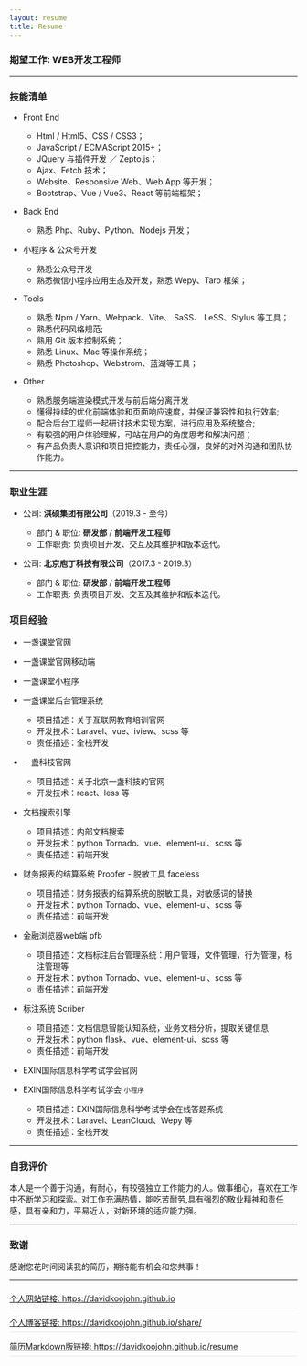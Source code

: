 ```yaml
---
layout: resume
title: Resume
---
```


<style>
    img {
        vertical-align: middle;
    }
  
    .website-item {
        display: flex;
        justify-content: space-between;
        align-items: center;
        border-bottom: 1px solid #e1e4e8;
        margin-bottom: .5em;
        padding: .5em 0;
    }
</style>

### 期望工作: WEB开发工程师

---

### 技能清单

* Front End
    * Html / Html5、CSS / CSS3；
    * JavaScript / ECMAScript 2015+；
    * JQuery 与插件开发 ／ Zepto.js；
    * Ajax、Fetch 技术；
    * Website、Responsive Web、Web App 等开发；
    * Bootstrap、Vue / Vue3、React 等前端框架；

* Back End
    * 熟悉 Php、Ruby、Python、Nodejs 开发；

* 小程序 & 公众号开发
    * 熟悉公众号开发
    * 熟悉微信小程序应用生态及开发，熟悉 Wepy、Taro 框架；

* Tools
    * 熟悉 Npm / Yarn、Webpack、Vite、 SaSS、 LeSS、Stylus 等工具；
    * 熟悉代码风格规范;
    * 熟用 Git 版本控制系统；
    * 熟悉 Linux、Mac 等操作系统；
    * 熟悉 Photoshop、Webstrom、蓝湖等工具；

* Other
    * 熟悉服务端渲染模式开发与前后端分离开发
    * 懂得持续的优化前端体验和页面响应速度，并保证兼容性和执行效率;
    * 配合后台工程师一起研讨技术实现方案，进行应用及系统整合;
    * 有较强的用户体验理解，可站在用户的角度思考和解决问题；
    * 有产品负责人意识和项目把控能力，责任心强，良好的对外沟通和团队协作能力。

---
### 职业生涯

* 公司: **淇硕集团有限公司**（2019.3 - 至今）
    * 部门 & 职位: **研发部** / **前端开发工程师**
    * 工作职责: 负责项目开发、交互及其维护和版本迭代。

* 公司: **北京庖丁科技有限公司**（2017.3 - 2019.3）
    * 部门 & 职位: **研发部** / **前端开发工程师**
    * 工作职责: 负责项目开发、交互及其维护和版本迭代。

[comment]: <> (* 公司: **西安旗讯网络服务有限公司**（2016.7 - 2018.3）)

[comment]: <> (    * 部门 & 职位: **技术部** / **开发工程师** & **项目负责人**)

[comment]: <> (    * 工作职责: 负责项目开发、交互及其维护和版本迭代；并且负责项目管理任务验收回归测试等；还有产品需求分析、改进，以致力于提高用户体验。)

### 项目经验

* 一盏课堂官网
* 一盏课堂官网移动端
* 一盏课堂小程序
* 一盏课堂后台管理系统
  * 项目描述：关于互联网教育培训官网
  * 开发技术：Laravel、vue、iview、scss 等
  * 责任描述：全栈开发

* 一盏科技官网
  * 项目描述：关于北京一盏科技的官网
  * 开发技术：react、less 等

* 文档搜索引擎    
  * 项目描述：内部文档搜索
  * 开发技术：python Tornado、vue、element-ui、scss 等
  * 责任描述：前端开发
    
* 财务报表的结算系统 Proofer - 脱敏工具 faceless    
  * 项目描述：财务报表的结算系统的脱敏工具，对敏感词的替换
  * 开发技术：python Tornado、vue、element-ui、scss 等
  * 责任描述：前端开发
    
* 金融浏览器web端 pfb    
  * 项目描述：文档标注后台管理系统：用户管理，文件管理，行为管理，标注管理等
  * 开发技术：python Tornado、vue、element-ui、scss 等
  * 责任描述：前端开发
    
* 标注系统 Scriber    
  * 项目描述：文档信息智能认知系统，业务文档分析，提取关键信息
  * 开发技术：python flask、vue、element-ui、scss 等
  * 责任描述：前端开发

* EXIN国际信息科学考试学会官网
* EXIN国际信息科学考试学会 `小程序`
  * 项目描述：EXIN国际信息科学考试学会在线答题系统
  * 开发技术：Laravel、LeanCloud、Wepy 等
  * 责任描述：全栈开发


[comment]: <> (* 旗讯看车)

[comment]: <> (* 旗讯看车商家版)

[comment]: <> (* 旗讯看车-微信端)

[comment]: <> (* 旗讯看车+ `小程序`)

[comment]: <> (  * 项目描述: 汽车互联网综合服务平台，主要有试驾商城和车商城两大业务，还有车资讯等为以为车主服务为核心的综合服务。)

[comment]: <> (  * 开发技术：ruby on rails、jquery、scss、Bootstrap、Echarts、小程序 weui，ES6 等)

[comment]: <> (  * 责任描述：负责开发 & 项目管理)

[comment]: <> (* 众享车贷)

[comment]: <> (  * 项目描述：以汽车互联网切入的汽车金融平台，主要有快金融和众理财两大金融产品)

[comment]: <> (  * 开发技术：ruby on rails、jquery、scss、Bootstrap、Echarts 等)

[comment]: <> (  * 责任描述：前端开发 & 后端开发)

[comment]: <> (* 花生财税)

[comment]: <> (  * 项目描述：提供注册公司，代理记账，资质代办，知识产权，公司法务等服务的互联网咨询服务平台。)

[comment]: <> (  * 开发技术：React、Ant-design、Less、webpack、nodejs 等)

[comment]: <> (  * 责任描述：负责项目独立开发)

---

### 自我评价

本人是一个善于沟通，有耐心，有较强独立工作能力的人。做事细心，喜欢在工作中不断学习和探索。对工作充满热情，能吃苦耐劳,具有强烈的敬业精神和责任感，具有亲和力，平易近人，对新环境的适应能力强。

---

### 致谢

感谢您花时间阅读我的简历，期待能有机会和您共事！

---

<div class="website-item">
  <a href="https://davidkoojohn.github.io">
    个人网站链接: https://davidkoojohn.github.io
  </a>
</div>

<div class="website-item">
  <a href="https://davidkoojohn.github.io/share/">
    个人博客链接: https://davidkoojohn.github.io/share/
  </a>
</div>

<div class="website-item">
  <a href="https://davidkoojohn.github.io/resume">
    简历Markdown版链接: https://davidkoojohn.github.io/resume
  </a>
</div>

[comment]: <> (*[简历PDF版链接: https://davidkoojohn.github.io/preview-pdf-resume]&#40;https://davidkoojohn.github.io/preview-pdf-resume&#41;*)


